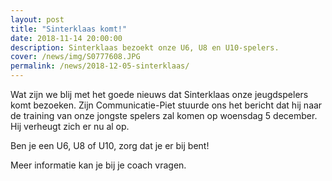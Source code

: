 ```yaml
---
layout: post
title: "Sinterklaas komt!"
date: 2018-11-14 20:00:00
description: Sinterklaas bezoekt onze U6, U8 en U10-spelers.
cover: /news/img/S0777608.JPG
permalink: /news/2018-12-05-sinterklaas/
---
```


Wat zijn we blij met het goede nieuws dat Sinterklaas onze jeugdspelers komt bezoeken. Zijn Communicatie-Piet stuurde ons het bericht dat hij naar de training van onze jongste spelers zal komen op woensdag 5 december. Hij verheugt zich er nu al op.

Ben je een U6, U8 of U10, zorg dat je er bij bent!

Meer informatie kan je bij je coach vragen.
